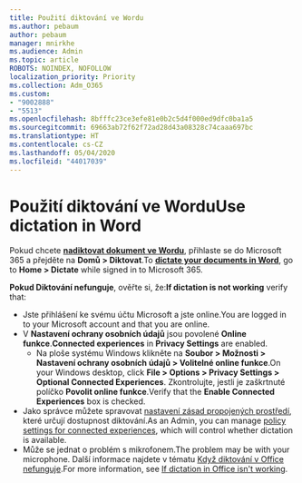 ```yaml
---
title: Použití diktování ve Wordu
ms.author: pebaum
author: pebaum
manager: mnirkhe
ms.audience: Admin
ms.topic: article
ROBOTS: NOINDEX, NOFOLLOW
localization_priority: Priority
ms.collection: Adm_O365
ms.custom:
- "9002888"
- "5513"
ms.openlocfilehash: 8bfffc23ce3efe81e0b2c5d4f000ed9dfc0ba1a5
ms.sourcegitcommit: 69663ab72f62f72ad28d43a08328c74caaa697bc
ms.translationtype: HT
ms.contentlocale: cs-CZ
ms.lasthandoff: 05/04/2020
ms.locfileid: "44017039"
---
```

# <a name="use-dictation-in-word"></a><span data-ttu-id="36d94-102">Použití diktování ve Wordu</span><span class="sxs-lookup"><span data-stu-id="36d94-102">Use dictation in Word</span></span>

<span data-ttu-id="36d94-103">Pokud chcete **[nadiktovat dokument ve Wordu](https://support.office.com/article/dictate-your-documents-in-word-3876e05f-3fcc-418f-b8ab-db7ce0d11d3c)**, přihlaste se do Microsoft 365 a přejděte na **Domů > Diktovat**.</span><span class="sxs-lookup"><span data-stu-id="36d94-103">To **[dictate your documents in Word](https://support.office.com/article/dictate-your-documents-in-word-3876e05f-3fcc-418f-b8ab-db7ce0d11d3c)**, go to **Home > Dictate** while signed in to Microsoft 365.</span></span>

<span data-ttu-id="36d94-104">**Pokud Diktování nefunguje**, ověřte si, že:</span><span class="sxs-lookup"><span data-stu-id="36d94-104">**If dictation is not working** verify that:</span></span>

- <span data-ttu-id="36d94-105">Jste přihlášení ke svému účtu Microsoft a jste online.</span><span class="sxs-lookup"><span data-stu-id="36d94-105">You are logged in to your Microsoft account and that you are online.</span></span>
- <span data-ttu-id="36d94-106">V **Nastavení ochrany osobních údajů** jsou povolené **Online funkce**.</span><span class="sxs-lookup"><span data-stu-id="36d94-106">**Connected experiences** in **Privacy Settings** are enabled.</span></span> 
    - <span data-ttu-id="36d94-107">Na ploše systému Windows klikněte na **Soubor > Možnosti > Nastavení ochrany osobních údajů > Volitelné online funkce**.</span><span class="sxs-lookup"><span data-stu-id="36d94-107">On your Windows desktop, click **File > Options > Privacy Settings > Optional Connected Experiences**.</span></span> <span data-ttu-id="36d94-108">Zkontrolujte, jestli je zaškrtnuté políčko **Povolit online funkce**.</span><span class="sxs-lookup"><span data-stu-id="36d94-108">Verify that the **Enable Connected Experiences** box is checked.</span></span>
- <span data-ttu-id="36d94-109">Jako správce můžete spravovat [nastavení zásad propojených prostředí](https://docs.microsoft.com/deployoffice/privacy/manage-privacy-controls#policy-settings-for-connected-experiences), které určují dostupnost diktování.</span><span class="sxs-lookup"><span data-stu-id="36d94-109">As an Admin, you can manage [policy settings for connected experiences](https://docs.microsoft.com/deployoffice/privacy/manage-privacy-controls#policy-settings-for-connected-experiences), which will control whether dictation is available.</span></span>
- <span data-ttu-id="36d94-110">Může se jednat o problém s mikrofonem.</span><span class="sxs-lookup"><span data-stu-id="36d94-110">The problem may be with your microphone.</span></span> <span data-ttu-id="36d94-111">Další informace najdete v tématu [Když diktování v Office nefunguje](https://support.office.com/article/If-dictation-in-Office-isn-t-working-3a740b4a-19d5-461c-b59a-d82172707fd4#OfficeVersion=Web).</span><span class="sxs-lookup"><span data-stu-id="36d94-111">For more information, see [If dictation in Office isn't working](https://support.office.com/article/If-dictation-in-Office-isn-t-working-3a740b4a-19d5-461c-b59a-d82172707fd4#OfficeVersion=Web).</span></span>
